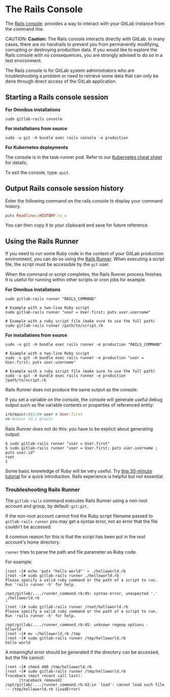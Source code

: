 # The Rails Console

The [Rails console](https://guides.rubyonrails.org/command_line.html#rails-console).
provides a way to interact with your GitLab instance from the command line.

CAUTION: **Caution:**
The Rails console interacts directly with GitLab. In many cases,
there are no handrails to prevent you from permanently modifying, corrupting
or destroying production data. If you would like to explore the Rails console
with no consequences, you are strongly advised to do so in a test environment.

The Rails console is for GitLab system administrators who are troubleshooting
a problem or need to retrieve some data that can only be done through direct
access of the GitLab application.

## Starting a Rails console session

**For Omnibus installations**

```shell
sudo gitlab-rails console
```

**For installations from source**

```shell
sudo -u git -H bundle exec rails console -e production
```

**For Kubernetes deployments**

The console is in the task-runner pod. Refer to our [Kubernetes cheat sheet](../troubleshooting/kubernetes_cheat_sheet.md#gitlab-specific-kubernetes-information) for details.

To exit the console, type: `quit`.

## Output Rails console session history

Enter the following command on the rails console to display
your command history.

```ruby
puts Readline::HISTORY.to_a
```

You can then copy it to your clipboard and save for future reference.

## Using the Rails Runner

If you need to run some Ruby code in the context of your GitLab production
environment, you can do so using the [Rails Runner](https://guides.rubyonrails.org/command_line.html#rails-runner).
When executing a script file, the script must be accessible by the `git` user.

When the command or script completes, the Rails Runner process finishes.
It is useful for running within other scripts or cron jobs for example.

**For Omnibus installations**

```shell
sudo gitlab-rails runner "RAILS_COMMAND"

# Example with a two-line Ruby script
sudo gitlab-rails runner "user = User.first; puts user.username"

# Example with a ruby script file (make sure to use the full path)
sudo gitlab-rails runner /path/to/script.rb
```

**For installations from source**

```shell
sudo -u git -H bundle exec rails runner -e production "RAILS_COMMAND"

# Example with a two-line Ruby script
sudo -u git -H bundle exec rails runner -e production "user = User.first; puts user.username"

# Example with a ruby script file (make sure to use the full path)
sudo -u git -H bundle exec rails runner -e production /path/to/script.rb
```

Rails Runner does not produce the same output as the console.

If you set a variable on the console, the console will generate useful debug output
such as the variable contents or properties of referenced entity:

```ruby
irb(main):001:0> user = User.first
=> #<User id:1 @root>
```

Rails Runner does not do this: you have to be explicit about generating
output:

```shell
$ sudo gitlab-rails runner "user = User.first"
$ sudo gitlab-rails runner "user = User.first; puts user.username ; puts user.id"
root
1
```

Some basic knowledge of Ruby will be very useful. Try [this
30-minute tutorial](https://try.ruby-lang.org/) for a quick introduction.
Rails experience is helpful but not essential.

### Troubleshooting Rails Runner

The `gitlab-rails` command executes Rails Runner using a non-root account and group, by default: `git:git`.

If the non-root account cannot find the Ruby script filename passed to `gitlab-rails runner`
you may get a syntax error, not an error that the file couldn't be accessed.

A common reason for this is that the script has been put in the root account's home directory.

`runner` tries to parse the path and file parameter as Ruby code.

For example:

```plaintext
[root ~]# echo 'puts "hello world"' > ./helloworld.rb
[root ~]# sudo gitlab-rails runner ./helloworld.rb
Please specify a valid ruby command or the path of a script to run.
Run 'rails runner -h' for help.

/opt/gitlab/..../runner_command.rb:45: syntax error, unexpected '.'
./helloworld.rb
^
[root ~]# sudo gitlab-rails runner /root/helloworld.rb
Please specify a valid ruby command or the path of a script to run.
Run 'rails runner -h' for help.

/opt/gitlab/..../runner_command.rb:45: unknown regexp options - hllwrld
[root ~]# mv ~/helloworld.rb /tmp
[root ~]# sudo gitlab-rails runner /tmp/helloworld.rb
hello world
```

A meaningful error should be generated if the directory can be accessed, but the file cannot:

```plaintext
[root ~]# chmod 400 /tmp/helloworld.rb
[root ~]# sudo gitlab-rails runner /tmp/helloworld.rb
Traceback (most recent call last):
      [traceback removed]
/opt/gitlab/..../runner_command.rb:42:in `load': cannot load such file -- /tmp/helloworld.rb (LoadError)
```
